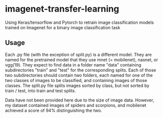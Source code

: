 # imagenet-transfer-learning
Using Keras/tensorflow and Pytorch to retrain image classification models trained on Imagenet for a binary image classification task

## Usage
Each .py file (with the exception of split.py) is a different model. They are named for the pretrained model that they use mnet (= mobilenet), nasnet, or vgg(19). They expect to find data in a folder name "data" containing subdirectories "train" and "test" for the corresponding splits. Each of those two subdirectories should contain two folders, each named for one of the two classes of images to be classified, and containing images of those classes. The split.py file splits images sorted by class, but not sorted by train / test, into train and test splits.

Data have not been provided here due to the size of image data. However, my dataset contained images of spiders and scorpions, and mobilenet achieved a score of 94% distinguishing the two.

